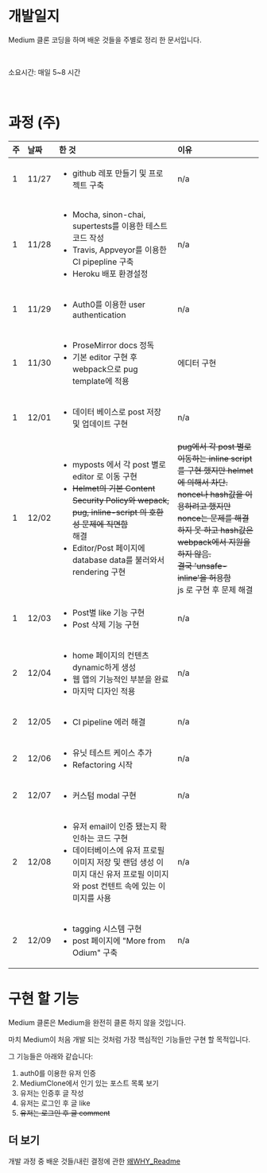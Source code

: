 # 개발일지

Medium 클론 코딩을 하며 배운 것들을 주별로 정리 한 문서입니다. 

<br>

소요시간: 매일 5~8 시간

<br>


# 과정 (주)

|주|날짜|한 것|이유|
|:-|:--|:----|:---|
|1|11/27|<ul><li>github 레포 만들기 및 프로젝트 구축</li></ul>|n/a|
|1|11/28|<ul><li>Mocha, sinon-chai, supertests를 이용한 테스트 코드 작성</li><li>Travis, Appveyor를 이용한 CI pipepline 구축</li><li>Heroku 배포 환경설정</li></ul>|n/a|
|1|11/29|<ul><li>Auth0를 이용한 user authentication</li></ul>|n/a|
|1|11/30|<ul><li>ProseMirror docs 정독</li><li>기본 editor 구현 후 webpack으로 pug template에 적용</li></ul>|에디터 구현|
|1|12/01|<ul><li>데이터 베이스로 post 저장 및 업데이트 구현</li></ul>|n/a|
|1|12/02|<ul><li>myposts 에서 각 post 별로 editor 로 이동 구현</li><li>~~Helmet의 기본 Content Security Policy와 wepack, pug, inline-script 의 호환성 문제에 직면함~~<br>해결</li><li>Editor/Post 페이지에 database data를 불러와서 rendering 구현</li><ul>|~~pug에서 각 post 별로 이동하는 inline script를 구현 했지만 helmet에 의해서 차단.<br> nonce나 hash값을 이용하려고 했지만 nonce는 문제를 해결하지 못 하고 hash값은 webpack에서 지원을 하지 않음.<br>결국 'unsafe-inline'을 허용함~~ <br>js 로 구현 후 문제 해결|
|1|12/03|<ul><li>Post별 like 기능 구현</li><li>Post 삭제 기능 구현</li></ul>|n/a|
|2|12/04|<ul><li>home 페이지의 컨텐츠 dynamic하게 생성</li><li>웹 앱의 기능적인 부분을 완료</li><li>마지막 디자인 적용</li></ul>|n/a|
|2|12/05|<ul><li>CI pipeline 에러 해결</li></ul>|n/a|
|2|12/06|<ul><li>유닛 테스트 케이스 추가</li><li>Refactoring 시작</li></ul>|n/a|
|2|12/07|<ul><li>커스텀 modal 구현</li></ul>|n/a|
|2|12/08|<ul><li>유저 email이 인증 됐는지 확인하는 코드 구현</li><li>데이터베이스에 유저 프로필 이미지 저장 및 랜덤 생성 이미지 대신 유저 프로필 이미지와 post 컨텐트 속에 있는 이미지를 사용</li><ul>|n/a|
|2|12/09|<ul><li>tagging 시스템 구현</li><li>post 페이지에 "More from Odium" 구축</li><ul>|n/a|


# 구현 할 기능

Medium 클론은 Medium을 완전히 클론 하지 않을 것입니다. 

마치 Medium이 처음 개발 되는 것처럼 가장 핵심적인 기능들만 구현 할 목적입니다. 

그 기능들은 아래와 같습니다:

1. auth0를 이용한 유저 인증 
2. MediumClone에서 인기 있는 포스트 목록 보기
3. 유저는 인증후 글 작성
4. 유저는 로그인 후 글 like
5. ~~유저는 로그인 후 글 comment~~

## 더 보기

개발 과정 중 배운 것들/내린 결정에 관한 [왜WHY_Readme](https://www.github.com/json9512/mediumclone/blob/master/WHY_kr.md)
